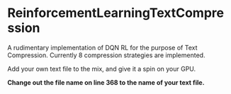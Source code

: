 # ReinforcementLearningTextCompression

A rudimentary implementation of DQN RL for the purpose of Text Compression.
Currently 8 compression strategies are implemented.

Add your own text file to the mix, and give it a spin on your GPU. 

<b>Change out the file name on line 368 to the name of your text file.</b>
